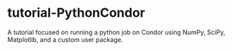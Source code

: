 tutorial-PythonCondor
=====================

A tutorial focused on running a python job on Condor using NumPy, SciPy, Matplotlib, and a custom user package.

